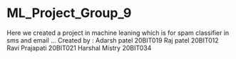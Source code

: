 # ML_Project_Group_9
Here we created a project in machine leaning which is for spam classifier in sms and email ... 
Created by : Adarsh patel   20BIT019
             Raj patel      20BIT012
             Ravi Prajapati 20BIT021
             Harshal Mistry 20BIT034
